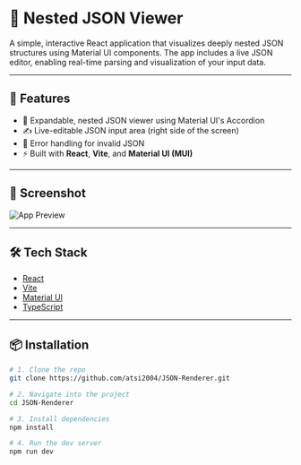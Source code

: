 # 🧩 Nested JSON Viewer

A simple, interactive React application that visualizes deeply nested JSON structures using Material UI components. The app includes a live JSON editor, enabling real-time parsing and visualization of your input data.

---

## 🚀 Features

- 📂 Expandable, nested JSON viewer using Material UI's Accordion
- ✍️ Live-editable JSON input area (right side of the screen)
- 🧠 Error handling for invalid JSON
- ⚡ Built with **React**, **Vite**, and **Material UI (MUI)**

---

## 📸 Screenshot

![App Preview](blob:https://imgur.com/58a310a0-cc11-47ad-82a8-4256efaef109) 

---

## 🛠️ Tech Stack

- [React](https://reactjs.org/)
- [Vite](https://vitejs.dev/)
- [Material UI](https://mui.com/)
- [TypeScript](https://www.typescriptlang.org/)

---

## 📦 Installation

```bash
# 1. Clone the repo
git clone https://github.com/atsi2004/JSON-Renderer.git

# 2. Navigate into the project
cd JSON-Renderer

# 3. Install dependencies
npm install

# 4. Run the dev server
npm run dev
